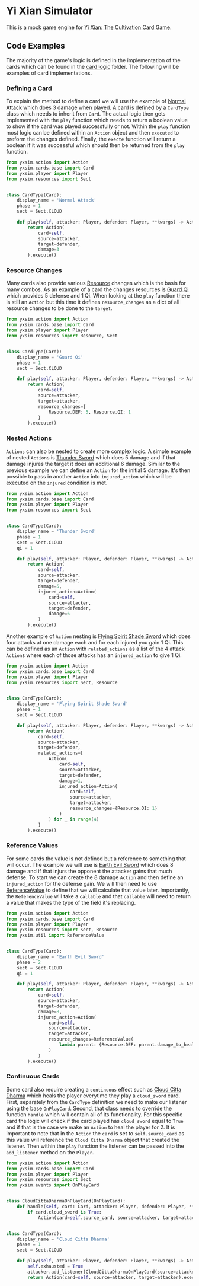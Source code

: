 Yi Xian Simulator
===================

This is a mock game engine for [Yi Xian: The Cultivation Card Game](https://store.steampowered.com/app/1948800/Yi_Xian_The_Cultivation_Card_Game/).


Code Examples
----------------

The majority of the game's logic is defined in the implementation of the cards which can be found in the [card logic](yxsim/cards/logic) folder.
The following will be examples of card implementations.

### Defining a Card

To explain the method to define a card we will use the example of [Normal Attack](yxsim/cards/logic/normal_attack.py) which does 3 damage when played.
A card is defined by a `CardType` class which needs to inherit from `Card`.
The actual logic then gets implemented with the `play` function which needs to return a boolean value to show if the card was played successfully or not.
Within the `play` function most logic can be defined within an `Action` object and then `executed` to preform the changes defined.
Finally, the `execte` function will return a boolean if it was successful which should then be returned from the `play` function.

```python
from yxsim.action import Action
from yxsim.cards.base import Card
from yxsim.player import Player
from yxsim.resources import Sect


class CardType(Card):
    display_name = 'Normal Attack'
    phase = 1
    sect = Sect.CLOUD

    def play(self, attacker: Player, defender: Player, **kwargs) -> Action:
        return Action(
            card=self, 
            source=attacker, 
            target=defender,
            damage=3
        ).execute()
```

### Resource Changes

Many cards also provide various [Resource](yxsim/resources.py) changes which is the basis for many combos.
As an example of a card the changes resources is [Guard Qi](yxsim/cards/logic/guard_qi.py) which provides 5 defense and 1 Qi.
When looking at the `play` function there is still an `Action` but this time it defines `resource_changes` as a dict of all resource changes to be done to the `target`.

```python
from yxsim.action import Action
from yxsim.cards.base import Card
from yxsim.player import Player
from yxsim.resources import Resource, Sect


class CardType(Card):
    display_name = 'Guard Qi'
    phase = 1
    sect = Sect.CLOUD

    def play(self, attacker: Player, defender: Player, **kwargs) -> Action:
        return Action(
            card=self,
            source=attacker,
            target=attacker,
            resource_changes={
                Resource.DEF: 5, Resource.QI: 1
            }
        ).execute()
```

### Nested Actions

`Actions` can also be nested to create more complex logic.
A simple example of nested `Action`s is [Thunder Sword](yxsim/cards/logic/thunder_sword.py) which does 5 damage and if that damage injures the target it does an additional 6 damage.
Similar to the previous example we can define an `Action` for the initial 5 damage.
It's then possible to pass in another `Action` into `injured_action` which will be executed on the `injured` condition is met.

```python
from yxsim.action import Action
from yxsim.cards.base import Card
from yxsim.player import Player
from yxsim.resources import Sect


class CardType(Card):
    display_name = 'Thunder Sword'
    phase = 1
    sect = Sect.CLOUD
    qi = 1

    def play(self, attacker: Player, defender: Player, **kwargs) -> Action:
        return Action(
            card=self,
            source=attacker,
            target=defender,
            damage=5,
            injured_action=Action(
                card=self,
                source=attacker, 
                target=defender,
                damage=6
            )
        ).execute()
```

Another example of `Action` nesting is [Flying Spirit Shade Sword](yxsim/cards/logic/flying_spirit_shade_sword.py) which does four attacks at one damage each and for each injured you gain 1 Qi.
This can be defined as an `Action` with `related_actions` as a list of the 4 attack `Action`s where each of those attacks has an `injured_action` to give 1 Qi.

```python
from yxsim.action import Action
from yxsim.cards.base import Card
from yxsim.player import Player
from yxsim.resources import Sect, Resource


class CardType(Card):
    display_name = 'Flying Spirit Shade Sword'
    phase = 1
    sect = Sect.CLOUD

    def play(self, attacker: Player, defender: Player, **kwargs) -> Action:
        return Action(
            card=self,
            source=attacker,
            target=defender,
            related_actions=[
                Action(
                    card=self,
                    source=attacker,
                    target=defender,
                    damage=1,
                    injured_action=Action(
                        card=self,
                        source=attacker,
                        target=attacker,
                        resource_changes={Resource.QI: 1}
                    )
                ) for _ in range(4)
            ]
        ).execute()
```


### Reference Values

For some cards the value is not defined but a reference to something that will occur.
The example we will use is [Earth Evil Sword](yxsim/cards/logic/earth_evil_sword.py) which does 8 damage and if that injurs the opponent the attacker gains that much defense.
To start we can create the 8 damage `Action` and then define an `injured_action` for the defense gain.
We will then need to use [ReferenceValue](yxsim/util.py) to define that we will calculate that value later.
Importantly, the `ReferenceValue` will take a `callable` and that `callable` will need to return a value that makes the type of the field it's replacing.

```python
from yxsim.action import Action
from yxsim.cards.base import Card
from yxsim.player import Player
from yxsim.resources import Sect, Resource
from yxsim.util import ReferenceValue


class CardType(Card):
    display_name = 'Earth Evil Sword'
    phase = 2
    sect = Sect.CLOUD
    qi = 1

    def play(self, attacker: Player, defender: Player, **kwargs) -> Action:
        return Action(
            card=self,
            source=attacker,
            target=defender,
            damage=8,
            injured_action=Action(
                card=self, 
                source=attacker, 
                target=attacker, 
                resource_changes=ReferenceValue(
                    lambda parent: {Resource.DEF: parent.damage_to_health}
                )
            )
        ).execute()
```

### Continuous Cards

Some card also require creating a `continuous` effect such as [Cloud Citta Dharma](yxsim/cards/logic/cloud_citta_dharma.py) which heals the player everytime they play a `cloud_sword` card.
First, separately from the `CardType` definition we need to make our listener using the base `OnPlayCard`.
Second, that class needs to override the function `handle` which will contain all of its functionality.
For this specific card the logic will check if the card played has `cloud_sword` equal to `True` and if that is the case we make an `Action` to heal the player for 2.
It is important to note that in the `Action` the `card` is set to `self.source_card` as this value will reference the `Cloud Citta Dharma` object that created the listener.
Then within the `play` function the listener can be passed into the `add_listener` method on the `Player`.

```python
from yxsim.action import Action
from yxsim.cards.base import Card
from yxsim.player import Player
from yxsim.resources import Sect
from yxsim.events import OnPlayCard


class CloudCittaDharmaOnPlayCard(OnPlayCard):
    def handle(self, card: Card, attacker: Player, defender: Player, **kwargs):
        if card.cloud_sword is True:
            Action(card=self.source_card, source=attacker, target=attacker, healing=2).execute()


class CardType(Card):
    display_name = 'Cloud Citta Dharma'
    phase = 1
    sect = Sect.CLOUD

    def play(self, attacker: Player, defender: Player, **kwargs) -> Action:
        self.exhausted = True
        attacker.add_listener(CloudCittaDharmaOnPlayCard(source=attacker, source_card=self, priority=0))
        return Action(card=self, source=attacker, target=attacker).execute()
```